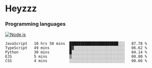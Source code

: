 # Heyzzz  

### Programming languages  

[![Node.js](https://img.shields.io/badge/-Node.js-262626?style=for-the-badge)](https://nodejs.org/ru)

<!--START_SECTION:waka-->

```text
JavaScript   10 hrs 50 mins  ██████████████████████░░░   87.78 %
TypeScript   49 mins         █▓░░░░░░░░░░░░░░░░░░░░░░░   06.62 %
Python       30 mins         █░░░░░░░░░░░░░░░░░░░░░░░░   04.14 %
EJS          5 mins          ▒░░░░░░░░░░░░░░░░░░░░░░░░   00.80 %
CSS          4 mins          ░░░░░░░░░░░░░░░░░░░░░░░░░   00.66 %
```

<!--END_SECTION:waka-->
